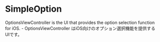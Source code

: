 # SimpleOption
OptionsViewController is the UI that provides the option selection function for iOS. - OptionsViewController はiOS向けのオプション選択機能を提供するUIです。
